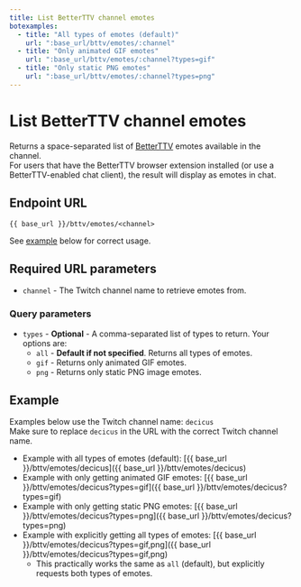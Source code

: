 ```yaml
---
title: List BetterTTV channel emotes
botexamples:
  - title: "All types of emotes (default)"
    url: ":base_url/bttv/emotes/:channel"
  - title: "Only animated GIF emotes"
    url: ":base_url/bttv/emotes/:channel?types=gif"
  - title: "Only static PNG emotes"
    url: ":base_url/bttv/emotes/:channel?types=png"
---
```


# List BetterTTV channel emotes

Returns a space-separated list of [BetterTTV](https://betterttv.com/) emotes available in the channel.  
For users that have the BetterTTV browser extension installed (or use a BetterTTV-enabled chat client), the result will display as emotes in chat.

## Endpoint URL

`{{ base_url }}/bttv/emotes/<channel>`

See [example](#example) below for correct usage.

## Required URL parameters

- `channel` - The Twitch channel name to retrieve emotes from.

### Query parameters

- `types` - **Optional** - A comma-separated list of types to return. Your options are:
    - `all` - **Default if not specified**. Returns all types of emotes.
    - `gif` - Returns only animated GIF emotes.
    - `png` - Returns only static PNG image emotes.

## Example

Examples below use the Twitch channel name: `decicus`  
Make sure to replace `decicus` in the URL with the correct Twitch channel name.

- Example with all types of emotes (default): [{{ base_url }}/bttv/emotes/decicus]({{ base_url }}/bttv/emotes/decicus)
- Example with only getting animated GIF emotes: [{{ base_url }}/bttv/emotes/decicus?types=gif]({{ base_url }}/bttv/emotes/decicus?types=gif)
- Example with only getting static PNG emotes: [{{ base_url }}/bttv/emotes/decicus?types=png]({{ base_url }}/bttv/emotes/decicus?types=png)
- Example with explicitly getting all types of emotes: [{{ base_url }}/bttv/emotes/decicus?types=gif,png]({{ base_url }}/bttv/emotes/decicus?types=gif,png)
    - This practically works the same as `all` (default), but explicitly requests both types of emotes.
